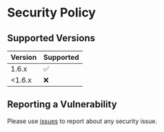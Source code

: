 # Security Policy

## Supported Versions

| Version | Supported          |
|---------|--------------------|
| 1.6.x   | :white_check_mark: |
| <1.6.x  | :x:                |

## Reporting a Vulnerability

Please use [issues](https://github.com/Samsung/CredSweeper/issues) to report about any security issue.
